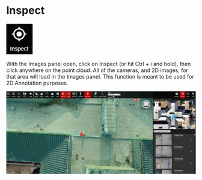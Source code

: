 # Inspect

![hotkey: Ctrl + i](../.gitbook/assets/inspect-button.png)

  
With the Images panel open, click on Inspect \(or hit Ctrl + i and hold\), then click anywhere on the point cloud. All of the cameras, and 2D images, for that area will load in the Images panel. This function is meant to be used for 2D Annotation purposes.

![](../.gitbook/assets/inspect-example_qaproject8583.gif)

